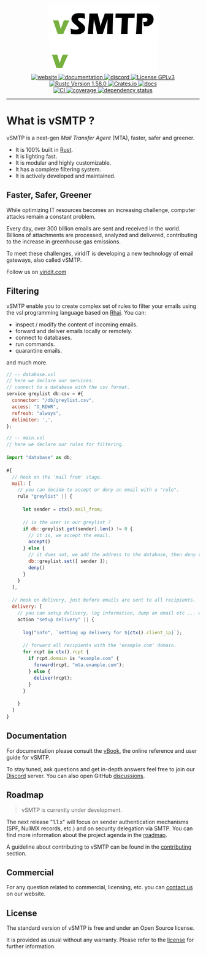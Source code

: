 <div align="center">
  <a href="https://www.viridit.com/#gh-light-mode-only">
    <img src="https://github.com/viridIT/vSMTP/blob/main/assets/vsmtp-black-nobckgrd.png"
      alt="vSMTP" />
  </a>
  <a href="https://www.viridit.com/#gh-dark-mode-only">
    <img src="https://github.com/viridIT/vSMTP/blob/main/assets/vsmtp-white-nobckgrd.png"
      alt="vSMTP" />
  </a>
</div>

<div align="center">
  <a href="https://www.viridit.com">
    <img src="https://img.shields.io/badge/visit-website-green"
      alt="website" />
  </a>
  <a href="https://vsmtp.rs">
    <img src="https://img.shields.io/badge/read-book-yellowgreen"
      alt="documentation" />
  </a>
  <a href="https://discord.gg/N8JGBRBshf">
    <img src="https://img.shields.io/badge/join-discord-blue?logo=discord&color=blueviolet"
      alt="discord" />
  </a>
  <a href="https://www.gnu.org/licenses/gpl-3.0">
    <img src="https://img.shields.io/badge/License-GPL--3.0-blue.svg"
      alt="License GPLv3" />
  </a>
</div>

<div align="center">
  <a href="https://www.whatrustisit.com">
    <img src="https://img.shields.io/badge/rustc-1.58%2B-informational.svg?logo=rust"
      alt="Rustc Version 1.58.0" />
  </a>
  <a href="https://crates.io/crates/vsmtp">
    <img src="https://img.shields.io/crates/v/vsmtp.svg"
      alt="Crates.io" />
  </a>
  <a href="https://docs.rs/vsmtp">
    <img src="https://docs.rs/vsmtp/badge.svg"
      alt="docs" />
  </a>
</div>

<div align="center">
  <a href="https://github.com/viridIT/vSMTP/actions/workflows/ci.yaml">
    <img src="https://github.com/viridIT/vSMTP/actions/workflows/ci.yaml/badge.svg"
      alt="CI" />
  </a>
  <a href="https://app.codecov.io/gh/viridIT/vSMTP">
    <img src="https://img.shields.io:/codecov/c/gh/viridIT/vSMTP?logo=codecov"
      alt="coverage" />
  </a>
  <a href="https://deps.rs/repo/github/viridIT/vSMTP">
    <img src="https://deps.rs/repo/github/viridIT/vSMTP/status.svg"
      alt="dependency status" />
  </a>
</div>

<!--
<div align="center">
  <a href="https://github.com/viridIT/vSMTP/releases">
    <img src="https://img.shields.io/github/v/release/viridIT/vSMTP">
  </a>
</div>
-->

---

# What is vSMTP ?

vSMTP is a next-gen *Mail Transfer Agent* (MTA), faster, safer and greener.

- It is 100% built in [Rust](https://www.rust-lang.org).
- It is lighting fast.
- It is modular and highly customizable.
- It has a complete filtering system.
- It is actively developed and maintained.

## Faster, Safer, Greener

While optimizing IT resources becomes an increasing challenge, computer attacks remain a constant problem.

Every day, over 300 billion emails are sent and received in the world. Billions of attachments are processed, analyzed and delivered, contributing to the increase in greenhouse gas emissions.

To meet these challenges, viridIT is developing a new technology of email gateways, also called vSMTP.

Follow us on [viridit.com](https://viridit.com)

## Filtering

vSMTP enable you to create complex set of rules to filter your emails using the vsl programming language based on [Rhai](https://github.com/rhaiscript/rhai).
You can:

- inspect / modify the content of incoming emails.
- forward and deliver emails locally or remotely.
- connect to databases.
- run commands.
- quarantine emails.

and much more.

```js
// -- database.vsl
// here we declare our services.
// connect to a database with the csv format.
service greylist db:csv = #{
  connector: "/db/greylist.csv",
  access: "O_RDWR",
  refresh: "always",
  delimiter: ',',
};
```

```js
// -- main.vsl
// here we declare our rules for filtering.

import "database" as db;

#{
  // hook on the 'mail from' stage.
  mail: [
    // you can decide to accept or deny an email with a "rule".
    rule "greylist" || {

      let sender = ctx().mail_from;

      // is the user in our greylist ?
      if db::greylist.get(sender).len() != 0 {
        // it is, we accept the email.
        accept()
      } else {
        // it does not, we add the address to the database, then deny the email.
        db::greylist.set([ sender ]);
        deny()
      }
    }
  ],

  // hook on delivery, just before emails are sent to all recipients.
  delivery: [
    // you can setup delivery, log information, dump an email etc ... with an "action"
    action "setup delivery" || {

      log("info", `setting up delivery for ${ctx().client_ip}`);

      // forward all recipients with the 'example.com' domain.
      for rcpt in ctx().rcpt {
        if rcpt.domain is "example.com" {
          forward(rcpt, "mta.example.com");
        } else {
          deliver(rcpt);
        }
      }

    }
  ]
}
```

## Documentation

For documentation please consult the [vBook](https://vsmtp.rs), the online reference and user guide for vSMTP.

To stay tuned, ask questions and get in-depth answers feel free to join our [Discord](https://discord.gg/N8JGBRBshf) server.
You can also open GitHub [discussions](https://github.com/viridIT/vSMTP/discussions).

## Roadmap

> vSMTP is currently under development.

The next release "1.1.x" will focus on sender authentication mechanisms (SPF, NullMX records, etc.) and on security delegation via SMTP. You can find more information about the project agenda in the [roadmap](ROADMAP.md).

A guideline about contributing to vSMTP can be found in the [contributing](CONTRIBUTING.md) section.

## Commercial

For any question related to commercial, licensing, etc. you can [contact us] on our website.

[contact us]: https://www.viridit.com/contact

## License

The standard version of vSMTP is free and under an Open Source license.

It is provided as usual without any warranty. Please refer to the [license](https://github.com/viridIT/vSMTP/blob/main/LICENSE) for further information.
